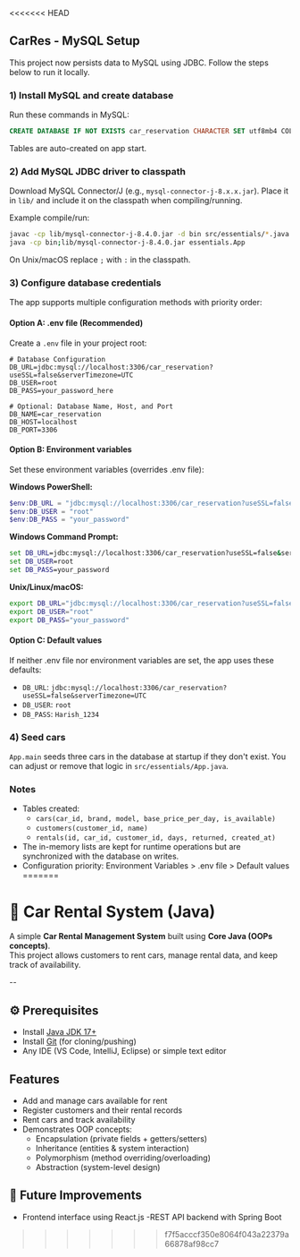 <<<<<<< HEAD
## CarRes - MySQL Setup

This project now persists data to MySQL using JDBC. Follow the steps below to run it locally.

### 1) Install MySQL and create database

Run these commands in MySQL:

```sql
CREATE DATABASE IF NOT EXISTS car_reservation CHARACTER SET utf8mb4 COLLATE utf8mb4_unicode_ci;
```

Tables are auto-created on app start.

### 2) Add MySQL JDBC driver to classpath

Download MySQL Connector/J (e.g., `mysql-connector-j-8.x.x.jar`). Place it in `lib/` and include it on the classpath when compiling/running.

Example compile/run:

```bash
javac -cp lib/mysql-connector-j-8.4.0.jar -d bin src/essentials/*.java
java -cp bin;lib/mysql-connector-j-8.4.0.jar essentials.App
```

On Unix/macOS replace `;` with `:` in the classpath.

### 3) Configure database credentials

The app supports multiple configuration methods with priority order:

#### Option A: .env file (Recommended)
Create a `.env` file in your project root:

```env
# Database Configuration
DB_URL=jdbc:mysql://localhost:3306/car_reservation?useSSL=false&serverTimezone=UTC
DB_USER=root
DB_PASS=your_password_here

# Optional: Database Name, Host, and Port
DB_NAME=car_reservation
DB_HOST=localhost
DB_PORT=3306
```

#### Option B: Environment variables
Set these environment variables (overrides .env file):

**Windows PowerShell:**
```powershell
$env:DB_URL = "jdbc:mysql://localhost:3306/car_reservation?useSSL=false&serverTimezone=UTC"
$env:DB_USER = "root"
$env:DB_PASS = "your_password"
```

**Windows Command Prompt:**
```cmd
set DB_URL=jdbc:mysql://localhost:3306/car_reservation?useSSL=false&serverTimezone=UTC
set DB_USER=root
set DB_PASS=your_password
```

**Unix/Linux/macOS:**
```bash
export DB_URL="jdbc:mysql://localhost:3306/car_reservation?useSSL=false&serverTimezone=UTC"
export DB_USER="root"
export DB_PASS="your_password"
```

#### Option C: Default values
If neither .env file nor environment variables are set, the app uses these defaults:
- `DB_URL`: `jdbc:mysql://localhost:3306/car_reservation?useSSL=false&serverTimezone=UTC`
- `DB_USER`: `root`
- `DB_PASS`: `Harish_1234`

### 4) Seed cars

`App.main` seeds three cars in the database at startup if they don't exist. You can adjust or remove that logic in `src/essentials/App.java`.

### Notes

- Tables created:
  - `cars(car_id, brand, model, base_price_per_day, is_available)`
  - `customers(customer_id, name)`
  - `rentals(id, car_id, customer_id, days, returned, created_at)`
- The in-memory lists are kept for runtime operations but are synchronized with the database on writes.
- Configuration priority: Environment Variables > .env file > Default values
=======
# 🚗 Car Rental System (Java)

A simple **Car Rental Management System** built using **Core Java (OOPs concepts)**.  
This project allows customers to rent cars, manage rental data, and keep track of availability.  

--

## ⚙️ Prerequisites

- Install [Java JDK 17+](https://www.oracle.com/java/technologies/javase-jdk17-downloads.html)  
- Install [Git](https://git-scm.com/) (for cloning/pushing)  
- Any IDE (VS Code, IntelliJ, Eclipse) or simple text editor

## Features
  
- Add and manage cars available for rent
- Register customers and their rental records
- Rent cars and track availability
- Demonstrates OOP concepts:
  - Encapsulation (private fields + getters/setters)
  - Inheritance (entities & system interaction)
  - Polymorphism (method overriding/overloading)
  - Abstraction (system-level design)

## 🚀 Future Improvements

- Frontend interface using React.js
-REST API backend with Spring Boot
>>>>>>> f7f5acccf350e8064f043a22379a66878af98cc7
